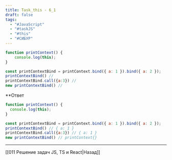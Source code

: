 ```yaml
---
title: Task_this - 6_1
draft: false
tags:
  - "#JavaScript"
  - "#taskJS"
  - "#this"
  - "#СИБУР"
---
```

```js
function printContext() {
    console.log(this);
}

const printContextBind = printContext.bind({ a: 1 }).bind({ a: 2 });
printContextBind() // 
printContextBind.call({a:3}) // 
new printContextBind() // 
```

**Ответ

```js
function printContext() {
  console.log(this); 
}

const printContextBind = printContext.bind({ a: 1 }).bind({ a: 2 });
printContextBind() // { a: 1 }
printContextBind.call({a:3}) // { a: 1 }
new printContextBind() // printContext{}
```

___

[[011 Решение задач JS, TS и React|Назад]]